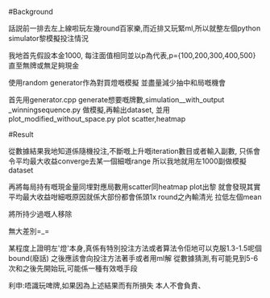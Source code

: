 
#Background

話説前一排去左上線啦玩左幾round百家樂,而近排又玩緊ml,所以就整左個python simulator黎模擬投注情況


我地首先假設本金1000, 每注面值相同並以p為代表,p={100,200,300,400,500}直至無牌或無足夠現金 


使用random generator作為對買燈嘅模擬 並盡量減少抽中和局嘅機會


首先用generator.cpp generate想要嘅牌數,simulation__with_output _winningsequence.py 做模擬,再輸出dataset,
並用 plot_modified_without_space.py plot scatter,heatmap


#Result

從數據結果我地知道係隨機投注,不斷嘅上升嘅iteration數目或者輸入副數,
只係會令平均最大收益converge去某一個細嘅range 所以我地就用左1000副做模擬dataset

再將每局持有嘅現金量同埋對應局數用scatter同heatmap plot出黎
就會發現其實平均最大收益咁細嘅原因就係大部份都會係頭1x round之內輸清光 拉低左個mean

將所持少過嘅人移除












無大差別=_=



某程度上證明左'燈'本身,真係有特別投注方法或者算法令佢地可以克服1.3-1.5呢個bound(廢話)
之後應該會向投注方法著手或者用ml解
從數據猜測,有可能見到5-6次和之後先開始玩,可能係一種有效嘅手段

利申:唔識玩啤牌,如果因為上述結果而有所損失 本人不會負責、

